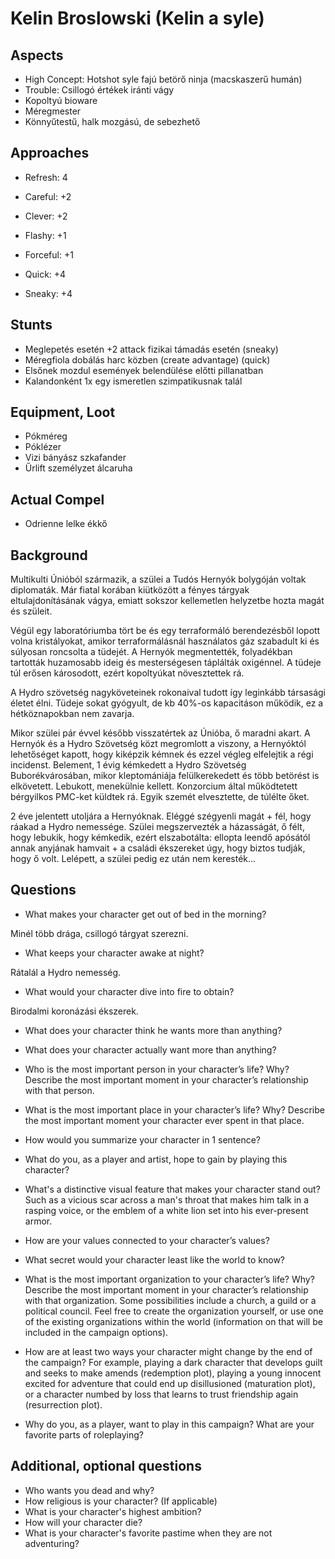 Kelin Broslowski (Kelin a syle)
=======

Aspects
------
* High Concept: Hotshot syle fajú betörő ninja (macskaszerű humán)
* Trouble: Csillogó értékek iránti vágy
* Kopoltyú bioware
* Méregmester
* Könnyűtestű, halk mozgású, de sebezhető

Approaches
------
* Refresh: 4

* Careful: +2
* Clever: +2
* Flashy: +1
* Forceful: +1
* Quick: +4
* Sneaky: +4


Stunts
------
* Meglepetés esetén +2 attack fizikai támadás esetén (sneaky)
* Méregfiola dobálás harc közben (create advantage) (quick)
* Elsőnek mozdul események belendülése előtti pillanatban
* Kalandonként 1x egy ismeretlen szimpatikusnak talál


Equipment, Loot
------
* Pókméreg
* Póklézer
* Vizi bányász szkafander
* Űrlift személyzet álcaruha


Actual Compel
------
* Odrienne lelke ékkő


Background
------
Multikulti Únióból származik, a szülei a Tudós Hernyók bolygóján voltak diplomaták.
Már fiatal korában kiütközött a fényes tárgyak eltulajdonításának vágya, emiatt sokszor kellemetlen helyzetbe hozta magát és szüleit.

Végül egy laboratóriumba tört be és egy terraformáló berendezésből lopott volna kristályokat, amikor terraformálásnál használatos gáz szabadult ki és súlyosan roncsolta a tüdejét. A Hernyók megmentették, folyadékban tartották huzamosabb ideig és mesterségesen táplálták oxigénnel. A tüdeje túl erősen károsodott, ezért kopoltyúkat növesztettek rá.

A Hydro szövetség nagyköveteinek rokonaival tudott így leginkább társasági életet élni.
Tüdeje sokat gyógyult, de kb 40%-os kapacitáson működik, ez a hétköznapokban nem zavarja.

Mikor szülei pár évvel később visszatértek az Únióba, ő maradni akart.
A Hernyók és a Hydro Szövetség közt megromlott a viszony, a Hernyóktól lehetőséget kapott, hogy kiképzik kémnek és ezzel végleg elfelejtik a régi incidenst.
Belement, 1 évig kémkedett a Hydro Szövetség Buborékvárosában, mikor kleptomániája felülkerekedett és több betörést is elkövetett. Lebukott, menekülnie kellett. Konzorcium által működtetett bérgyilkos PMC-ket küldtek rá. Egyik szemét elvesztette, de túlélte őket.

2 éve jelentett utoljára a Hernyóknak. Eléggé szégyenli magát + fél, hogy ráakad a Hydro nemessége.
Szülei megszervezték a házasságát, ő félt, hogy lebukik, hogy kémkedik, ezért elszabotálta: ellopta leendő apósától annak anyjának hamvait + a családi ékszereket úgy, hogy biztos tudják, hogy ő volt. Lelépett, a szülei pedig ez után nem keresték...


Questions
------
* What makes your character get out of bed in the morning?

Minél több drága, csillogó tárgyat szerezni.

* What keeps your character awake at night?

Rátalál a Hydro nemesség.    

* What would your character dive into fire to obtain?

Birodalmi koronázási ékszerek.

* What does your character think he wants more than anything?
 
* What does your character actually want more than anything?

* Who is the most important person in your character’s life? Why? Describe the most important moment in your character’s relationship with that person.

* What is the most important place in your character’s life? Why? Describe the most important moment your character ever spent in that place.

* How would you summarize your character in 1 sentence?

* What do you, as a player and artist, hope to gain by playing this character?

* What's a distinctive visual feature that makes your character stand out? Such as a vicious scar across a man's throat that makes him talk in a rasping voice, or the emblem of a white lion set into his ever-present armor.

* How are your values connected to your character’s values?

* What secret would your character least like the world to know?

* What is the most important organization to your character’s life? Why? Describe the most important moment in your character’s relationship with that organization. Some possibilities include a church, a guild or a political council. Feel free to create the organization yourself, or use one of the existing organizations within the world (information on that will be included in the campaign options).

* How are at least two ways your character might change by the end of the campaign? For example, playing a dark character that develops guilt and seeks to make amends (redemption plot), playing a young innocent excited for adventure that could end up disillusioned (maturation plot), or a character numbed by loss that learns to trust friendship again (resurrection plot).

* Why do you, as a player, want to play in this campaign? What are your favorite parts of roleplaying?



Additional, optional questions
------
* Who wants you dead and why?
* How religious is your character? (If applicable)
* What is your character's highest ambition?
* How will your character die?
* What is your character's favorite pastime when they are not adventuring?

